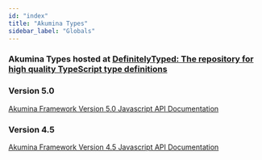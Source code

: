```yaml
---
id: "index"
title: "Akumina Types"
sidebar_label: "Globals"
---
```

### Akumina Types hosted at [DefinitelyTyped: The repository for high quality TypeScript type definitions](https://github.com/DefinitelyTyped/DefinitelyTyped)

### Version 5.0

[Akumina Framework Version 5.0 Javascript API Documentation](api/5-0-0/index.md)

### Version 4.5

[Akumina Framework Version 4.5 Javascript API Documentation](api/4-5-0/index.md)